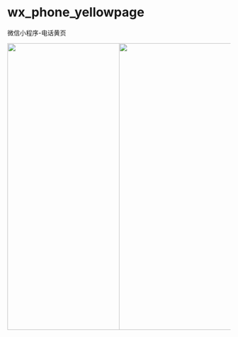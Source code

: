 # wx_phone_yellowpage
微信小程序-电话黄页   
<div>
<div style="width:50%;float:left;">
  <img src="https://github.com/shiyuan17/wx_phone_yellowpage/blob/master/img1.png" style="height:648px;"/>
</div>
<div style="width:50%;float:left;">
  <img src="https://github.com/shiyuan17/wx_phone_yellowpage/blob/master/img2.png" style="height:648px;"/>
</div>
</div>
